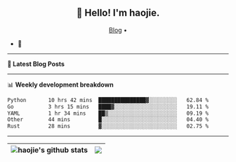 <h2 align="center">👋 Hello! I'm haojie.</h2>
<p align="center">
  <a href="https://aoyouer.com">Blog</a> •
</p>


- 🔭 


-------

**📝 Latest Blog Posts**


-------

📊 **Weekly development breakdown**
<!--START_SECTION:waka-->

```txt
Python       10 hrs 42 mins  ███████████████▓░░░░░░░░░   62.84 %
Go           3 hrs 15 mins   ████▓░░░░░░░░░░░░░░░░░░░░   19.11 %
YAML         1 hr 34 mins    ██▒░░░░░░░░░░░░░░░░░░░░░░   09.19 %
Other        44 mins         █░░░░░░░░░░░░░░░░░░░░░░░░   04.40 %
Rust         28 mins         ▓░░░░░░░░░░░░░░░░░░░░░░░░   02.75 %
```

<!--END_SECTION:waka-->

-------



| <img align="center" src="https://github-readme-stats.vercel.app/api?username=haojie06&show_icons=true&theme=graywhite&show_icons=true&count_private=true&include_all_commits=true&hide_border=true" alt="haojie's github stats" /> | <img align="center" src="https://github-readme-stats.vercel.app/api/top-langs/?username=haojie06&layout=compact&theme=graywhite&hide_border=true&hide=css,html" /> |
| ------------- | ------------- |


